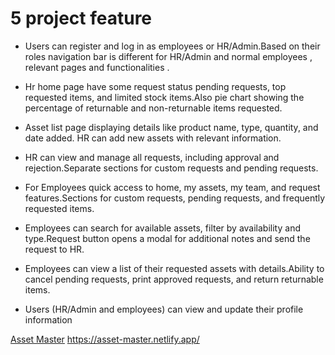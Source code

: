 # 5 project feature

- Users can register and log in as employees or HR/Admin.Based on their roles navigation bar is different for HR/Admin and normal employees , relevant pages and functionalities .

- Hr home page have some request status pending requests, top requested items, and limited stock items.Also pie chart showing the percentage of returnable and non-returnable items requested.

- Asset list page displaying details like product name, type, quantity, and date added.
  HR can add new assets with relevant information.

- HR can view and manage all requests, including approval and rejection.Separate sections for custom requests and pending requests.

- For Employees quick access to home, my assets, my team, and request features.Sections for custom requests, pending requests, and frequently requested items.

- Employees can search for available assets, filter by availability and type.Request button opens a modal for additional notes and send the request to HR.

- Employees can view a list of their requested assets with details.Ability to cancel pending requests, print approved requests, and return returnable items.

- Users (HR/Admin and employees) can view and update their profile information

[Asset Master](https://asset-master.netlify.app/ 'Asset Master')
https://asset-master.netlify.app/
